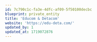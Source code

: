 ```yaml
---
id: 7c790c1c-fa3e-4dfc-af09-5f50100decbc
blueprint: private_entity
title: 'Educom & Detacom'
website: 'https://edu-deta.com/'
updated_by: 1
updated_at: 1719072876
---
```

